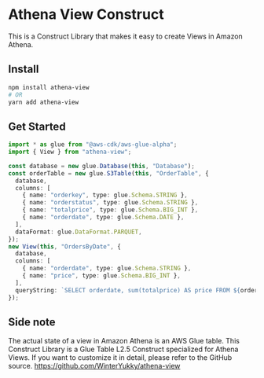 # Athena View Construct

This is a Construct Library that makes it easy to create Views in Amazon Athena.

## Install

```bash
npm install athena-view
# OR
yarn add athena-view
```

## Get Started

```ts
import * as glue from "@aws-cdk/aws-glue-alpha";
import { View } from "athena-view";

const database = new glue.Database(this, "Database");
const orderTable = new glue.S3Table(this, "OrderTable", {
  database,
  columns: [
    { name: "orderkey", type: glue.Schema.STRING },
    { name: "orderstatus", type: glue.Schema.STRING },
    { name: "totalprice", type: glue.Schema.BIG_INT },
    { name: "orderdate", type: glue.Schema.DATE },
  ],
  dataFormat: glue.DataFormat.PARQUET,
});
new View(this, "OrdersByDate", {
  database,
  columns: [
    { name: "orderdate", type: glue.Schema.STRING },
    { name: "price", type: glue.Schema.BIG_INT },
  ],
  queryString: `SELECT orderdate, sum(totalprice) AS price FROM ${orderTable.tableName} GROUP BY orderdate;`,
});
```

## Side note

The actual state of a view in Amazon Athena is an AWS Glue table. This Construct Library is a Glue Table L2.5 Construct specialized for Athena Views. If you want to customize it in detail, please refer to the GitHub source.
https://github.com/WinterYukky/athena-view
